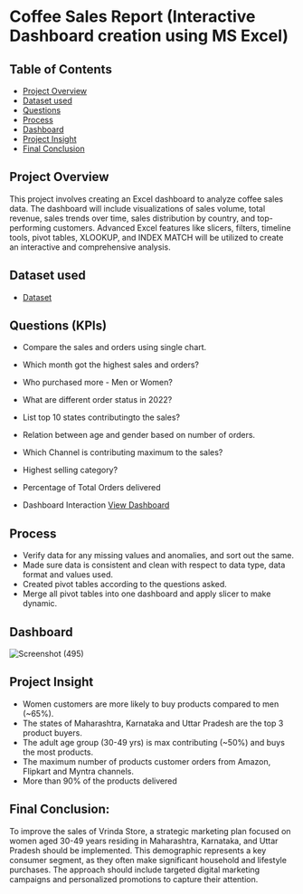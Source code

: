 # Coffee Sales Report (Interactive Dashboard creation using MS Excel)

## Table of Contents

- [Project Overview](#project-overview)
- [Dataset used](#dataset-used)
- [Questions](#questions)
- [Process](#process)
- [Dashboard](#dashboard)
- [Project Insight](#project-insight)
- [Final Conclusion](#final-conclusion)

## Project Overview
This project involves creating an Excel dashboard to analyze coffee sales data. The dashboard will include visualizations of sales volume, total revenue, sales trends over time, sales distribution by country, and top-performing customers. Advanced Excel features like slicers, filters, timeline tools, pivot tables, XLOOKUP, and INDEX MATCH will be utilized to create an interactive and comprehensive analysis.

## Dataset used
- <a href="https://github.com/rizkafr/data-analyst-portfolio/blob/main/coffee-sales-report/Coffee%20Sales%20Report_Data.xlsx">Dataset</a>

## Questions (KPIs)
- Compare the sales and orders using single chart.
- Which month got the highest sales and orders?
- Who purchased more - Men or Women?
- What are different order status in 2022?
- List top 10 states contributingto the sales?
- Relation between age and gender based on number of orders.
- Which Channel is contributing maximum to the sales?
- Highest selling category?
- Percentage of Total Orders delivered

- Dashboard Interaction <a href="https://github.com/ritikbh193/Data-Analytics-with-Excel/blob/main/Dashboard_Image.png">View Dashboard</a>

## Process
- Verify data for any missing values and anomalies, and sort out the same.
- Made sure data is consistent and clean with respect to data type, data format and values used.
- Created pivot tables according to the questions asked.
- Merge all pivot tables into one dashboard and apply slicer to make dynamic.

## Dashboard

![Screenshot (495)](https://github.com/user-attachments/assets/17a62479-5cdc-4be7-9373-f264201d276e)

## Project Insight
- Women customers are more likely to buy products compared to men (~65%).
- The states of Maharashtra, Karnataka and Uttar Pradesh are the top 3 product buyers.
- The adult age group (30-49 yrs) is max contributing (~50%) and buys the most products.
- The maximum number of products customer orders from Amazon, Flipkart and Myntra channels.
- More than 90% of the products delivered

## Final Conclusion:
To improve the sales of Vrinda Store, a strategic marketing plan focused on women aged 30-49 years residing in Maharashtra, Karnataka, and Uttar Pradesh should be implemented. This demographic represents a key consumer segment, as they often make significant household and lifestyle purchases. The approach should include targeted digital marketing campaigns and personalized promotions to capture their attention.
